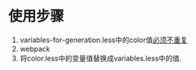 # 使用步骤
1. variables-for-generation.less中的color值[必须不重复](https://github.com/mzohaibqc/antd-theme-generator/issues/2)
2. webpack
3. 将color.less中的变量值替换成variables.less中的值.